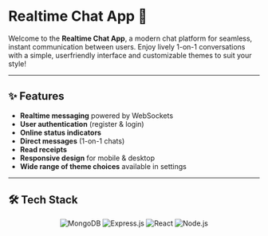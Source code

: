 # Realtime Chat App 🚀

Welcome to the **Realtime Chat App**, a modern chat platform for seamless, instant communication between users. Enjoy lively 1-on-1 conversations with a simple, userfriendly interface and customizable themes to suit your style!

---

## ✨ Features

- **Realtime messaging** powered by WebSockets
- **User authentication** (register & login)
- **Online status indicators**
- **Direct messages** (1-on-1 chats)
- **Read receipts**
- **Responsive design** for mobile & desktop
- **Wide range of theme choices** available in settings

---

## 🛠️ Tech Stack

<p align="center">
  <img src="https://img.shields.io/badge/MongoDB-47A248?logo=mongodb&logoColor=white&style=for-the-badge" alt="MongoDB"/>
  <img src="https://img.shields.io/badge/Express.js-000000?logo=express&logoColor=white&style=for-the-badge" alt="Express.js"/>
  <img src="https://img.shields.io/badge/React-61DAFB?logo=react&logoColor=white&style=for-the-badge" alt="React"/>
  <img src="https://img.shields.io/badge/Node.js-339933?logo=node.js&logoColor=white&style=for-the-badge" alt="Node.js"/>
</p>
